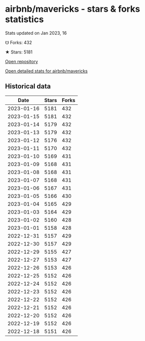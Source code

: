 # airbnb/mavericks - stars & forks statistics

Stats updated on Jan 2023, 16

☋ Forks: 432

★ Stars: 5181

[Open repository](https://github.com/airbnb/mavericks)

[Open detailed stats for airbnb/mavericks](https://reviewgithub.com/rep/airbnb/mavericks)

## Historical data
| Date | Stars | Forks |
|------|-------|-------|
| 2023-01-16 | 5181 | 432 | 
| 2023-01-15 | 5181 | 432 | 
| 2023-01-14 | 5179 | 432 | 
| 2023-01-13 | 5179 | 432 | 
| 2023-01-12 | 5176 | 432 | 
| 2023-01-11 | 5170 | 432 | 
| 2023-01-10 | 5169 | 431 | 
| 2023-01-09 | 5168 | 431 | 
| 2023-01-08 | 5168 | 431 | 
| 2023-01-07 | 5168 | 431 | 
| 2023-01-06 | 5167 | 431 | 
| 2023-01-05 | 5166 | 430 | 
| 2023-01-04 | 5165 | 429 | 
| 2023-01-03 | 5164 | 429 | 
| 2023-01-02 | 5160 | 428 | 
| 2023-01-01 | 5158 | 428 | 
| 2022-12-31 | 5157 | 429 | 
| 2022-12-30 | 5157 | 429 | 
| 2022-12-29 | 5155 | 427 | 
| 2022-12-27 | 5153 | 427 | 
| 2022-12-26 | 5153 | 426 | 
| 2022-12-25 | 5152 | 426 | 
| 2022-12-24 | 5152 | 426 | 
| 2022-12-23 | 5152 | 426 | 
| 2022-12-22 | 5152 | 426 | 
| 2022-12-21 | 5152 | 426 | 
| 2022-12-20 | 5152 | 426 | 
| 2022-12-19 | 5152 | 426 | 
| 2022-12-18 | 5151 | 426 | 

